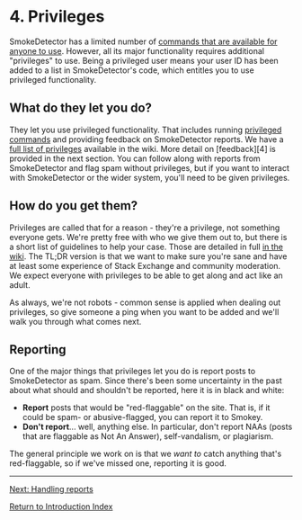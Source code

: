 ---
---

# 4. Privileges
SmokeDetector has a limited number of [commands that are available for anyone to use][commandsNonPriv]. However,
all its major functionality requires additional "privileges" to use. Being a privileged user
means your user ID has been added to a list in SmokeDetector's code, which entitles you to
use privileged functionality.

## What do they let you do?
They let you use privileged functionality. That includes running [privileged
commands][commandsPriv] and providing feedback on SmokeDetector reports.
We have a [full list of privileges][Privileges] available in the wiki. More detail on [feedback][4]
is provided in the next section. You can
follow along with reports from SmokeDetector and flag spam without privileges, but if you want to 
interact with SmokeDetector or the wider system, you'll need to be given privileges.

## How do you get them?
Privileges are called that for a reason - they're a privilege, not something everyone gets.
We're pretty free with who we give them out to, but there is a short list of guidelines
to help your case. Those are detailed in full [in the wiki][wiki]. The TL;DR version is that
we want to make sure you're sane and have at least some experience of Stack Exchange and
community moderation. We expect everyone with privileges to be able to get along and act
like an adult.

As always, we're not robots - common sense is applied when dealing out privileges, so give
someone a ping when you want to be added and we'll walk you through what comes next.

## Reporting
One of the major things that privileges let you do is report posts to SmokeDetector as spam.
Since there's been some uncertainty in the past about what should and shouldn't be reported,
here it is in black and white:

 - **Report** posts that would be "red-flaggable" on the site. That is, if it could be
   spam- or abusive-flagged, you can report it to Smokey.
 - **Don't report**... well, anything else. In particular, don't report NAAs (posts that
   are flaggable as Not An Answer), self-vandalism, or plagiarism.

The general principle we work on is that we _want to_ catch anything that's red-flaggable,
so if we've missed one, reporting it is good.

-----

[Next: Handling reports](/training/reports)

[Return to Introduction Index](/training/index)

[commandsNonPriv]: https://github.com/Charcoal-SE/SmokeDetector/wiki/Commands#commands-for-everyone
[commandsPriv]: https://github.com/Charcoal-SE/SmokeDetector/wiki/Commands#privileged-commands
[Privileges]: /smokey/Privileges
[wiki]: https://charcoal-se.org/smokey/Privileges
